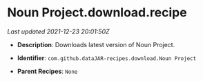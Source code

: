 # Noun Project.download.recipe

_Last updated 2021-12-23 20:01:50Z_

- **Description**: Downloads latest version of Noun Project.

- **Identifier**: `com.github.dataJAR-recipes.download.Noun Project`

- **Parent Recipes**: `None`
